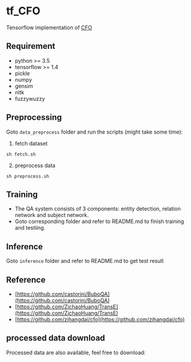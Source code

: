 # tf_CFO
Tensorflow implementation of [CFO](https://www.aclweb.org/anthology/P/P16/P16-1076.pdf)

## Requirement
- python >= 3.5
- tensorflow >= 1.4
- pickle
- numpy
- gensim
- nltk
- fuzzywuzzy

## Preprocessing
Goto `data_preprocess` folder and run the scripts (might take some time):

1. fetch dataset
```
sh fetch.sh
```

2. preprocess data
```
sh preprocess.sh
```

## Training
- The QA system consists of 3 components: entity detection, relation network and subject network.
- Goto corresponding folder and refer to README.md to finish training and testiing.

## Inference
Goto ``inference`` folder and refer to README.md to get test result

## Reference
- [https://github.com/castorini/BuboQA](https://github.com/castorini/BuboQA)
- [https://github.com/ZichaoHuang/TransE](https://github.com/ZichaoHuang/TransE)
- [https://github.com/zihangdai/cfo](https://github.com/zihangdai/cfo)

## processed data download
Processed data are also available, feel free to download:[]()